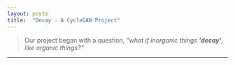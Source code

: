 ```yaml
---
layout: posts
title:  "Decay - A CycleGAN Project"
---
```


> Our project began with a question, *"what if inorganic things **'decay'**, like organic things?"*

___
## 